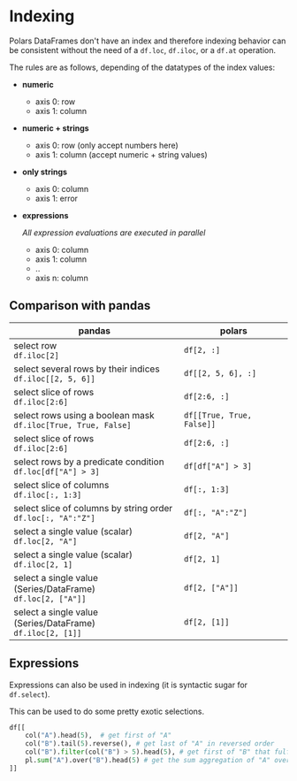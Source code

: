 # Indexing

Polars DataFrames don't have an index and therefore indexing behavior can be consistent without the need of a `df.loc`,
`df.iloc`, or a `df.at` operation.

The rules are as follows, depending of the datatypes of the index values:

- **numeric**

  - axis 0: row
  - axis 1: column

- **numeric + strings**

  - axis 0: row (only accept numbers here)
  - axis 1: column (accept numeric + string values)

- **only strings**

  - axis 0: column
  - axis 1: error

- **expressions**

  _All expression evaluations are executed in parallel_

  - axis 0: column
  - axis 1: column
  - ..
  - axis n: column

## Comparison with pandas

| pandas                                                                | polars                        |
|-----------------------------------------------------------------------|-------------------------------|
| select row<br> `df.iloc[2]`                                           | `df[2, :]`                    |
| select several rows by their indices<br> `df.iloc[[2, 5, 6]]`         | `df[[2, 5, 6], :]`            |
| select slice of rows<br> `df.iloc[2:6]`                               | `df[2:6, :]`                  |
| select rows using a boolean mask<br> `df.iloc[True, True, False]`     | `df[[True, True, False]]`     |
| select slice of rows<br> `df.iloc[2:6]`                               | `df[2:6, :]`                  |
| select rows by a predicate condition<br> `df.loc[df["A"] > 3]`        | `df[df["A"] > 3]`             |
| select slice of columns<br> `df.iloc[:, 1:3]`                         | `df[:, 1:3]`                  |
| select slice of columns by string order<br> `df.loc[:, "A":"Z"]`      | `df[:, "A":"Z"]`              |
| select a single value (scalar)<br> `df.loc[2, "A"]`                   | `df[2, "A"]`                  |
| select a single value (scalar)<br> `df.iloc[2, 1]`                    | `df[2, 1]`                    |
| select a single value (Series/DataFrame)<br> `df.loc[2, ["A"]]`       | `df[2, ["A"]]`                |
| select a single value (Series/DataFrame)<br> `df.iloc[2, [1]]`        | `df[2, [1]]`                  |

## Expressions

Expressions can also be used in indexing (it is syntactic sugar for `df.select`).

This can be used to do some pretty exotic selections.

```python
df[[
    col("A").head(5),  # get first of "A"
    col("B").tail(5).reverse(), # get last of "A" in reversed order
    col("B").filter(col("B") > 5).head(5), # get first of "B" that fulfil predicate
    pl.sum("A").over("B").head(5) # get the sum aggregation of "A" over the groups of "B" and return the first 5
]]
```
